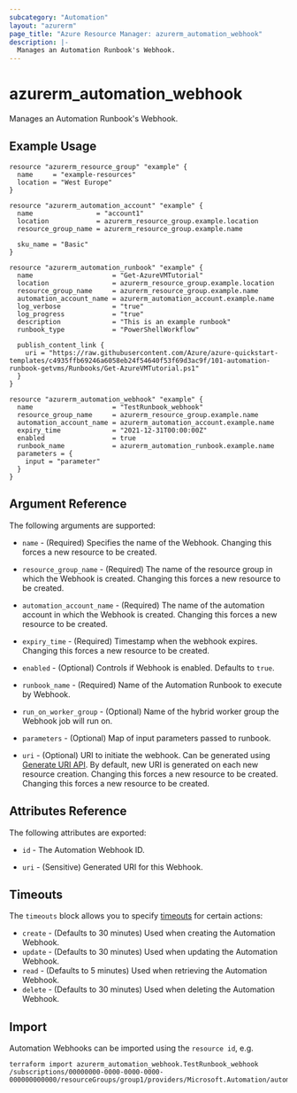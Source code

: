 ```yaml
---
subcategory: "Automation"
layout: "azurerm"
page_title: "Azure Resource Manager: azurerm_automation_webhook"
description: |-
  Manages an Automation Runbook's Webhook.
---
```


# azurerm_automation_webhook

Manages an Automation Runbook's Webhook.

## Example Usage

```hcl
resource "azurerm_resource_group" "example" {
  name     = "example-resources"
  location = "West Europe"
}

resource "azurerm_automation_account" "example" {
  name                = "account1"
  location            = azurerm_resource_group.example.location
  resource_group_name = azurerm_resource_group.example.name

  sku_name = "Basic"
}

resource "azurerm_automation_runbook" "example" {
  name                    = "Get-AzureVMTutorial"
  location                = azurerm_resource_group.example.location
  resource_group_name     = azurerm_resource_group.example.name
  automation_account_name = azurerm_automation_account.example.name
  log_verbose             = "true"
  log_progress            = "true"
  description             = "This is an example runbook"
  runbook_type            = "PowerShellWorkflow"

  publish_content_link {
    uri = "https://raw.githubusercontent.com/Azure/azure-quickstart-templates/c4935ffb69246a6058eb24f54640f53f69d3ac9f/101-automation-runbook-getvms/Runbooks/Get-AzureVMTutorial.ps1"
  }
}

resource "azurerm_automation_webhook" "example" {
  name                    = "TestRunbook_webhook"
  resource_group_name     = azurerm_resource_group.example.name
  automation_account_name = azurerm_automation_account.example.name
  expiry_time             = "2021-12-31T00:00:00Z"
  enabled                 = true
  runbook_name            = azurerm_automation_runbook.example.name
  parameters = {
    input = "parameter"
  }
}
```

## Argument Reference

The following arguments are supported:

* `name` - (Required) Specifies the name of the Webhook. Changing this forces a new resource to be created.

* `resource_group_name` - (Required) The name of the resource group in which the Webhook is created. Changing this forces a new resource to be created.

* `automation_account_name` - (Required) The name of the automation account in which the Webhook is created. Changing this forces a new resource to be created.

* `expiry_time` - (Required) Timestamp when the webhook expires. Changing this forces a new resource to be created.

* `enabled` - (Optional) Controls if Webhook is enabled. Defaults to `true`.

* `runbook_name` - (Required) Name of the Automation Runbook to execute by Webhook.

* `run_on_worker_group` - (Optional) Name of the hybrid worker group the Webhook job will run on.

* `parameters` - (Optional) Map of input parameters passed to runbook.

* `uri` - (Optional) URI to initiate the webhook. Can be generated using [Generate URI API](https://docs.microsoft.com/rest/api/automation/webhook/generate-uri). By default, new URI is generated on each new resource creation. Changing this forces a new resource to be created. Changing this forces a new resource to be created.

## Attributes Reference

The following attributes are exported:

* `id` - The Automation Webhook ID.

* `uri` - (Sensitive) Generated URI for this Webhook.

## Timeouts

The `timeouts` block allows you to specify [timeouts](https://www.terraform.io/language/resources/syntax#operation-timeouts) for certain actions:

* `create` - (Defaults to 30 minutes) Used when creating the Automation Webhook.
* `update` - (Defaults to 30 minutes) Used when updating the Automation Webhook.
* `read` - (Defaults to 5 minutes) Used when retrieving the Automation Webhook.
* `delete` - (Defaults to 30 minutes) Used when deleting the Automation Webhook.

## Import

Automation Webhooks can be imported using the `resource id`, e.g.

```shell
terraform import azurerm_automation_webhook.TestRunbook_webhook /subscriptions/00000000-0000-0000-0000-000000000000/resourceGroups/group1/providers/Microsoft.Automation/automationAccounts/account1/webhooks/TestRunbook_webhook
```
